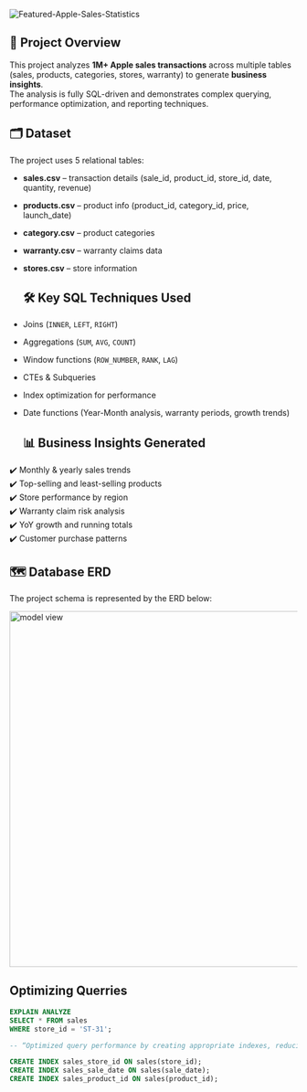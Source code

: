 ![Featured-Apple-Sales-Statistics](https://github.com/user-attachments/assets/d0a02625-8db1-4737-bf61-c54ca0490314)

## 📌 Project Overview
This project analyzes **1M+ Apple sales transactions** across multiple tables (sales, products, categories, stores, warranty) to generate **business insights**.  
The analysis is fully SQL-driven and demonstrates complex querying, performance optimization, and reporting techniques.

## 🗂️ Dataset
The project uses 5 relational tables:
- **sales.csv** – transaction details (sale_id, product_id, store_id, date, quantity, revenue)
- **products.csv** – product info (product_id, category_id, price, launch_date)
- **category.csv** – product categories
- **warranty.csv** – warranty claims data
- **stores.csv** – store information

  ## 🛠️ Key SQL Techniques Used
- Joins (`INNER`, `LEFT`, `RIGHT`)
- Aggregations (`SUM`, `AVG`, `COUNT`)
- Window functions (`ROW_NUMBER`, `RANK`, `LAG`)
- CTEs & Subqueries
- Index optimization for performance
- Date functions (Year-Month analysis, warranty periods, growth trends)

  ## 📊 Business Insights Generated
✔️ Monthly & yearly sales trends  
✔️ Top-selling and least-selling products  
✔️ Store performance by region  
✔️ Warranty claim risk analysis   
✔️ YoY growth and running totals  
✔️ Customer purchase patterns

## 🗺️ Database ERD
The project schema is represented by the ERD below:

<img width="907" height="623" alt="model view" src="https://github.com/user-attachments/assets/52a7b6f3-c35a-4da3-8426-f5d4c7a358a0" />

## Optimizing Querries

```sql
EXPLAIN ANALYZE
SELECT * FROM sales
WHERE store_id = 'ST-31';

-- “Optimized query performance by creating appropriate indexes, reducing execution time from 0.297s to 0.172s.”

CREATE INDEX sales_store_id ON sales(store_id);
CREATE INDEX sales_sale_date ON sales(sale_date);
CREATE INDEX sales_product_id ON sales(product_id);
```



